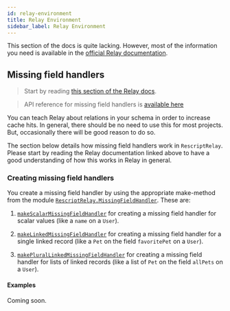 ```yaml
---
id: relay-environment
title: Relay Environment
sidebar_label: Relay Environment
---
```


This section of the docs is quite lacking. However, most of the information you need is available in the [official Relay documentation](https://relay.dev/docs/guided-tour/rendering/environment).

## Missing field handlers

> Start by reading [this section of the Relay docs](https://relay.dev/docs/guided-tour/reusing-cached-data/filling-in-missing-data/).

> API reference for missing field handlers is [available here](api-reference#missingfieldhandler)

You can teach Relay about relations in your schema in order to increase cache hits. In general, there should be no need to use this for most projects. But, occasionally there will be good reason to do so.

The section below details how missing field handlers work in `RescriptRelay`. Please start by reading the Relay documentation linked above to have a good understanding of how this works in Relay in general.

### Creating missing field handlers

You create a missing field handler by using the appropriate make-method from the module [`RescriptRelay.MissingFieldHandler`](api-reference#missingfieldhandler). These are:

1. [`makeScalarMissingFieldHandler`](api-reference#missingfieldhandlermakescalarmissingfieldhandler) for creating a missing field handler for scalar values (like a `name` on a `User`).
2. [`makeLinkedMissingFieldHandler`](api-reference#missingfieldhandlermakelinkedmissingfieldhandler) for creating a missing field handler for a single linked record (like a `Pet` on the field `favoritePet` on a `User`).

3. [`makePluralLinkedMissingFieldHandler`](api-reference#missingfieldhandlermakeplurallinkedmissingfieldhandler) for creating a missing field handler for lists of linked records (like a list of `Pet` on the field `allPets` on a `User`).

#### Examples

Coming soon.
